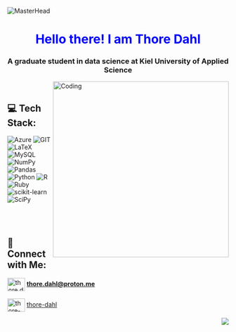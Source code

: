 ![MasterHead](https://github.com/thore-dahl/thore-dahl/assets/130995551/8ab2eebe-86f3-4422-a831-080befd0044e)
<h1 align="center" style="color:blue">Hello there! I am Thore Dahl</h1>
<h3 align="center">A graduate student in data science at Kiel University of Applied Science</h3>
<img align="right" alt="Coding" width="400" src="https://media1.giphy.com/media/v1.Y2lkPTc5MGI3NjExYjY0dm9pwbwOWg5ODRxeHppNDNub3R0MzYzMGZ3ZGZjbWdtYjhoMGMxZiZlcD12MV9pbnRlcm5hbF9naWZfYnlfaWQmY3Q9Zw/qgQUggAC3Pfv687qPC/giphy.gif">

<br>

## 💻 Tech Stack:
![Azure](https://img.shields.io/badge/azure-003140?style=for-the-badge&logo=azure-devops&logoColor=ffffff) ![GIT](https://img.shields.io/badge/Git-003140?style=for-the-badge&logo=git&logoColor=ffffff) ![LaTeX](https://img.shields.io/badge/latex-003140?style=for-the-badge&logo=latex&logoColor=ffffff) ![MySQL](https://img.shields.io/badge/mysql-003140?style=for-the-badge&logo=mysql&logoColor=ffffff) ![NumPy](https://img.shields.io/badge/numpy-003140?style=for-the-badge&logo=numpy&logoColor=ffffff)![Pandas](https://img.shields.io/badge/pandas-003140?style=for-the-badge&logo=pandas&logoColor=ffffff) ![Python](https://img.shields.io/badge/python-003140?style=for-the-badge&logo=python&logoColor=ffffff) ![R](https://img.shields.io/badge/r-003140?style=for-the-badge&logo=r&logoColor=ffffff) ![Ruby](https://img.shields.io/badge/ruby-003140?style=for-the-badge&logo=ruby&logoColor=ffffff)   ![scikit-learn](https://img.shields.io/badge/scikit--learn-003140?style=for-the-badge&logo=scikit-learn&logoColor=ffffff) ![SciPy](https://img.shields.io/badge/SciPy-003140?style=for-the-badge&logo=scipy&logoColor=ffffff) 

<br><br>

## 💫 Connect with Me:  
<img align="center" src="https://github.com/thore-dahl/thore-dahl/assets/130995551/9ed58804-0624-4d86-a4f1-a8b21d1a9ad5" alt="thore.dahl" height="30" width="40" /> **thore.dahl@proton.me**
<br><br>
<img align="center" src="https://raw.githubusercontent.com/rahuldkjain/github-profile-readme-generator/master/src/images/icons/Social/linked-in-alt.svg" alt="thore-dahl" height="30" width="40" /> <a href="https://linkedin.com/in/thore-dahl">thore-dahl</a>

<a href="https://github.com/thore-dahl/Coursework">
  <img align="right" src="https://github-readme-stats.vercel.app/api/pin/?username=thore-dahl&repo=Coursework&title_color=ffffff&text_color=ffffff&icon_color=ffffff&bg_color=003140"/>
</a>
